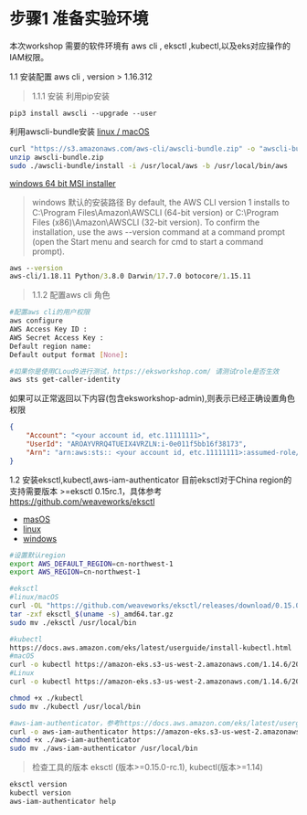 # 步骤1 准备实验环境
本次workshop 需要的软件环境有 aws cli , eksctl ,kubectl,以及eks对应操作的IAM权限。

1.1 安装配置 aws cli , version > 1.16.312
 
 >1.1.1 安装
 利用pip安装
 ```
pip3 install awscli --upgrade --user
```

利用awscli-bundle安装
 [linux / macOS ](https://s3.amazonaws.com/aws-cli/awscli-bundle.zip)
 
 ```bash
 curl "https://s3.amazonaws.com/aws-cli/awscli-bundle.zip" -o "awscli-bundle.zip"
 unzip awscli-bundle.zip
 sudo ./awscli-bundle/install -i /usr/local/aws -b /usr/local/bin/aws
 ```
 
 [windows 64 bit MSI installer](https://s3.amazonaws.com/aws-cli/AWSCLI64PY3.msi)
 
 >windows 默认的安装路径
 By default, the AWS CLI version 1 installs to C:\Program Files\Amazon\AWSCLI (64-bit version) or C:\Program Files (x86)\Amazon\AWSCLI (32-bit version). To confirm the installation, use the aws --version command at a command prompt (open the Start menu and search for cmd to start a command prompt).
 
 ```cmd
 aws --version
aws-cli/1.18.11 Python/3.8.0 Darwin/17.7.0 botocore/1.15.11
 ```
 
>1.1.2 配置aws cli 角色


```bash
#配置aws cli的用户权限
aws configure
AWS Access Key ID :
AWS Secret Access Key :
Default region name:
Default output format [None]:

#如果你是使用CLoud9进行测试，https://eksworkshop.com/ 请测试role是否生效
aws sts get-caller-identity 
```
如果可以正常返回以下内容(包含eksworkshop-admin),则表示已经正确设置角色权限
```json
{
    "Account": "<your account id, etc.11111111>", 
    "UserId": "AROAYVRRQ4TUEIX4VRZLN:i-0e011f5bb16f38173", 
    "Arn": "arn:aws:sts:: <your account id, etc.11111111>:assumed-role/eksworkshop-admin/i-0e011f5bb16f38173"
}
```

1.2 安装eksctl,kubectl,aws-iam-authenticator
目前eksctl对于China region的支持需要版本 >=eksctl 0.15rc.1，具体参考 https://github.com/weaveworks/eksctl 
* [masOS](https://github.com/weaveworks/eksctl/releases/download/0.15.0-rc.1/eksctl_Darwin_amd64.tar.gz)
* [linux](https://github.com/weaveworks/eksctl/releases/download/0.15.0-rc.1/eksctl_Linux_amd64.tar.gz)
* [windows](https://github.com/weaveworks/eksctl/releases/download/0.15.0-rc.1/eksctl_Windows_amd64.zip)

```bash
#设置默认region
export AWS_DEFAULT_REGION=cn-northwest-1
export AWS_REGION=cn-northwest-1

#eksctl
#linux/macOS
curl -OL "https://github.com/weaveworks/eksctl/releases/download/0.15.0-rc.1/eksctl_$(uname -s)_amd64.tar.gz"
tar -zxf eksctl_$(uname -s)_amd64.tar.gz
sudo mv ./eksctl /usr/local/bin

#kubectl
https://docs.aws.amazon.com/eks/latest/userguide/install-kubectl.html
#macOS
curl -o kubectl https://amazon-eks.s3-us-west-2.amazonaws.com/1.14.6/2019-08-22/bin/darwin/amd64/kubectl
#Linux
curl -o kubectl https://amazon-eks.s3-us-west-2.amazonaws.com/1.14.6/2019-08-22/bin/linux/amd64/kubectl

chmod +x ./kubectl
sudo mv ./kubectl /usr/local/bin

#aws-iam-authenticator，参考https://docs.aws.amazon.com/eks/latest/userguide/install-aws-iam-authenticator.html
curl -o aws-iam-authenticator https://amazon-eks.s3-us-west-2.amazonaws.com/1.14.6/2019-08-22/bin/darwin/amd64/aws-iam-authenticator
chmod +x ./aws-iam-authenticator
sudo mv ./aws-iam-authenticator /usr/local/bin

```
>检查工具的版本 eksctl (版本>=0.15.0-rc.1), kubectl(版本>=1.14)

```bash
eksctl version
kubectl version
aws-iam-authenticator help
```




